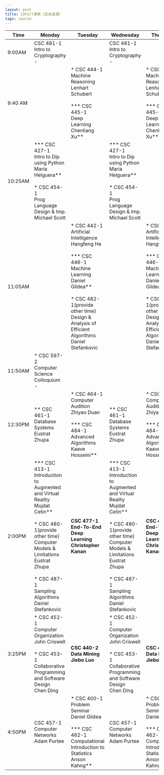 ```yaml
---
layout: post
title: 23Fall课表（还未选课）
tags: course
---
```


| Time     | Monday                               | Tuesday                                 | Wednesday                             | Thursday                               |
|----------|--------------------------------------|-----------------------------------------|---------------------------------------|----------------------------------------|
| 9:00AM | CSC 481-1<br>Intro to Cryptography<br>-                                |                                         | CSC 481-1<br>Intro to Cryptography<br>- |                                        |
| 9:40 AM | | * CSC 444-1<br>Machine Reasoning<br>Lenhart Schubert<br><br>*** CSC 445-1<br>Deep Learning<br>Chenliang Xu** | | * CSC 444-1<br>Machine Reasoning<br>Lenhart Schubert<br><br>*** CSC 445-1<br>Deep Learning<br>Chenliang Xu** |
| 10:25AM | *** CSC 427-1<br>Intro to Dip using Python<br>Maria Helguera**<br><br>* CSC 454-1<br>Prog Language Design & Imp.<br>Michael Scott |                | *** CSC 427-1<br>Intro to Dip using Python<br>Maria Helguera**<br><br>* CSC 454-1<br>Prog Language Design & Imp.<br>Michael Scott ||
| 11:05AM  |                                                              | * CSC 442-1<br>Artificial Intelligence<br>Hangfeng He<br><br>*** CSC 446-1<br>Machine Learning<br>Daniel Gildea**<br><br>* CSC 482-1(provide other time)<br>Design & Analysis of Efficient Algorithms<br>Daniel Stefankovic |                                        |* CSC 442-1<br>Artificial Intelligence<br>Hangfeng He<br><br>*** CSC 446-1<br>Machine Learning<br>Daniel Gildea**<br><br>* CSC 482-1(provide other time)<br>Design & Analysis of Efficient Algorithms<br>Daniel Stefankovic|
| 11:50AM | * CSC 597-2<br> Computer Science Colloquium<br>- ||||
| 12:30PM  | ** CSC 461-1<br>Database Systems<br>Eustrat Zhupa                | * CSC 464-1<br>Computer Audition<br>Zhiyao Duan<br><br>*** CSC 484-1<br>Advanced Algorithms<br>Kaave Hosseini** | ** CSC 461-1<br>Database Systems<br>Eustrat Zhupa    |* CSC 464-1<br>Computer Audition<br>Zhiyao Duan<br><br>*** CSC 484-1<br>Advanced Algorithms<br>Kaave Hosseini**|
| 2:00PM   | *** CSC 413-1<br>Introduction to Augmented and Virtual Reality<br>Mujdat Cetin**<br><br>* CSC 480-1(provide other time)<br>Computer Models & Limitations<br>Eustrat Zhupa<br><br>* CSC 487-1<br>Sampling Algorithms<br>Daniel Stefankovic | **CSC 477-1<br>End-To-End Deep Learning<br>Christopher Kanan** | *** CSC 413-1<br>Introduction to Augmented and Virtual Reality<br>Mujdat Cetin**<br><br>* CSC 480-1(provide other time)<br>Computer Models & Limitations<br>Eustrat Zhupa<br><br>* CSC 487-1<br>Sampling Algorithms<br>Daniel Stefankovic |**CSC 477-1<br/>End-To-End Deep Learning<br/>Christopher Kanan**|
| 3:25PM   | * CSC 452-1<br>Computer Organization<br>John Criswell<br><br>* CSC 453-1<br>Collaborative Programming and Software Design<br>Chen Ding | **CSC 440-2<br>Data Mining<br>Jiebo Luo**       | * CSC 452-1<br>Computer Organization<br>John Criswell<br><br>* CSC 453-1<br>Collaborative Programming and Software Design<br>Chen Ding |**CSC 440-2<br>Data Mining<br>Jiebo Luo**|
| 4:50PM   | CSC 457-1<br>Computer Networks<br>Adam Purtee | * CSC 400-1<br>Problem Seminar<br>Daniel Gildea<br><br>*** CSC 462-1<br>Computational Introduction to Statistics<br>Anson Kahng** | CSC 457-1<br>Computer Networks<br>Adam Purtee | * CSC 400-1<br>Problem Seminar<br>Daniel Gildea<br><br>*** CSC 462-1<br>Computational Introduction to Statistics<br>Anson Kahng** |
